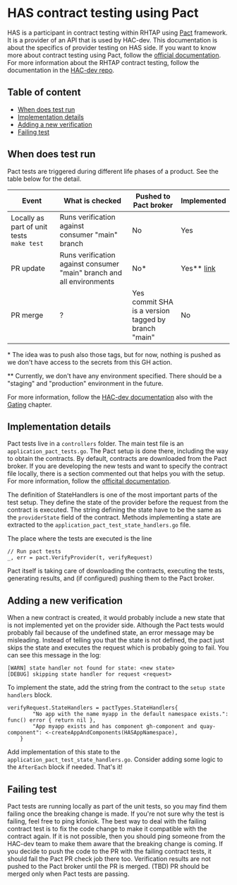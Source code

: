 # HAS contract testing using Pact 

HAS is a participant in contract testing within RHTAP using [Pact](https://pact.io/) framework. It is a provider of an API that is used by HAC-dev. This documentation is about the specifics of provider testing on HAS side. If you want to know more about contract testing using Pact, follow the [official documentation](https://docs.pact.io/). For more information about the RHTAP contract testing, follow the documentation in the [HAC-dev repo](https://github.com/openshift/hac-dev/blob/main/pactTests.md).

## Table of content
  - [When does test run](#when-does-test-run)
  - [Implementation details](#implementation-details)
  - [Adding a new verification](#adding-a-new-verification)
  - [Failing test](#failing-test)

## When does test run
Pact tests are triggered during different life phases of a product. See the table below for the detail.

| Event       | What is checked | Pushed to Pact broker | Implemented |
|-------------|-----------------|-----------------------|-------------|
| Locally as part of unit tests<br />`make test` | Runs verification against <br />consumer "main" branch | No | Yes |
| PR update   | Runs verification against consumer  <br />"main" branch and all environments | No* | Yes** [link](https://github.com/maysunfaisal/application-service/blob/main/.github/workflows/pr.yml#L124) |
| PR merge | ? | Yes<br />commit SHA is a version <br />tagged by branch "main" | No |

\* The idea was to push also those tags, but for now, nothing is pushed as we don't have access to the secrets from this GH action.

\*\* Currently, we don't have any environment specified. There should be a "staging" and "production" environment in the future. 

For more information, follow the [HAC-dev documentation](https://github.com/openshift/hac-dev/blob/main/pactTests.md) also with the [Gating](https://github.com/openshift/hac-dev/blob/main/pactTests.md#gating) chapter.


## Implementation details
Pact tests live in a `controllers` folder. The main test file is an `application_pact_tests.go`. The Pact setup is done there, including the way to obtain the contracts. By default, contracts are downloaded from the Pact broker. If you are developing the new tests and want to specify the contract file locally, there is a section commented out that helps you with the setup. For more information, follow the [officital documentation](https://docs.pact.io/implementation_guides/go/readme#provider-verification).

The definition of StateHandlers is one of the most important parts of the test setup. They define the state of the provider before the request from the contract is executed. The string defining the state have to be the same as the `providerState` field of the contract. Methods implementing a state are extracted to the `application_pact_test_state_handlers.go` file. 

The place where the tests are executed is the line 
```
// Run pact tests
_, err = pact.VerifyProvider(t, verifyRequest)
```
Pact itself is taking care of downloading the contracts, executing the tests, generating results, and (if configured) pushing them to the Pact broker.

## Adding a new verification
When a new contract is created, it would probably include a new state that is not implemented yet on the provider side. Although the Pact tests would probably fail because of the undefined state, an error message may be misleading. Instead of telling you that the state is not defined, the pact just skips the state and executes the request which is probably going to fail. You can see this message in the log:
```
[WARN] state handler not found for state: <new state>
[DEBUG] skipping state handler for request <request>

```

To implement the state, add the string from the contract to the `setup state handlers` block.
```
verifyRequest.StateHandlers = pactTypes.StateHandlers{
        "No app with the name myapp in the default namespace exists.":        func() error { return nil },
        "App myapp exists and has component gh-component and quay-component": <-createAppAndComponents(HASAppNamespace),
    }
```
Add implementation of this state to the `application_pact_test_state_handlers.go`. Consider adding some logic to the `AfterEach` block if needed. That's it!

## Failing test
Pact tests are running locally as part of the unit tests, so you may find them failing once the breaking change is made. If you're not sure why the test is failing, feel free to ping kfoniok.
The best way to deal with the failing contract test is to fix the code change to make it compatible with the contract again. If it is not possible, then you should ping someone from the HAC-dev team to make them aware that the breaking change is coming. If you decide to push the code to the PR with the failing contract tests, it should fail the Pact PR check job there too.
Verification results are not pushed to the Pact broker until the PR is merged. (TBD) PR should be merged only when Pact tests are passing.